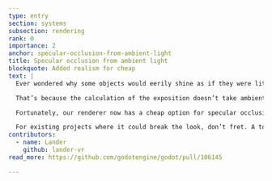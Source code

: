 ```yaml
---
type: entry
section: systems
subsection: rendering
rank: 0
importance: 2
anchor: specular-occlusion-from-ambient-light
title: Specular occlusion from ambient light
blockquote: Added realism for cheap
text: |
  Ever wondered why some objects would eerily shine as if they were lit in an occluded area where they shouldn’t?

  That’s because the calculation of the exposition doesn’t take ambient light and other parameters into account.

  Fortunately, our renderer now has a cheap option for specular occlusion that should fix this issue.

  For existing projects where it could break the look, don’t fret. A toggle is available in the project settings.
contributors:
  - name: Lander
    github: lander-vr
read_more: https://github.com/godotengine/godot/pull/106145

---
```

